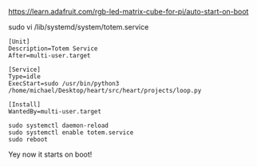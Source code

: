https://learn.adafruit.com/rgb-led-matrix-cube-for-pi/auto-start-on-boot

sudo vi /lib/systemd/system/totem.service

```
[Unit]
Description=Totem Service
After=multi-user.target

[Service]
Type=idle
ExecStart=sudo /usr/bin/python3 /home/michael/Desktop/heart/src/heart/projects/loop.py

[Install]
WantedBy=multi-user.target
```

```
sudo systemctl daemon-reload
sudo systemctl enable totem.service
sudo reboot
```

Yey now it starts on boot!
